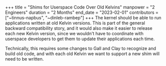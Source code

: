 +++
title = "Shims for Userspace Code Over Old Kelvins"
manpower = "2 Engineers"
duration = "2 Months"
end_date = "2023-02-01"
contributors = ["~tinnus-napbus", "~dinleb-rambep"]
+++
The kernel should be able to run applications written at old Kelvin versions.  This is part of the general backward compatibility story, and it would also make it easier to release each new Kelvin version, since we wouldn't have to coordinate with userspace developers to get them to update their applications each time.

Technically, this requires some changes to Gall and Clay to recognize and build old code, and with each old Kelvin we want to support a new shim will need to be written.
